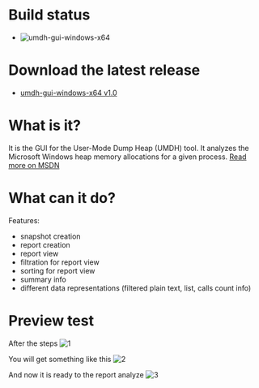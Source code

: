 # Build status
- ![umdh-gui-windows-x64](https://github.com/AlexanderFurmenkov/umdh-gui/workflows/on_push_build_windows_x64/badge.svg)

# Download the latest release
- [umdh-gui-windows-x64 v1.0](https://github.com/AlexanderFurmenkov/umdh-gui/releases/download/v1.0/umdh-gui-windows-x64.zip)

# What is it?
It is the GUI for the User-Mode Dump Heap (UMDH) tool. It analyzes the Microsoft Windows heap memory allocations for a given process.
[Read more on MSDN](https://docs.microsoft.com/en-us/windows-hardware/drivers/debugger/umdh)

# What can it do?

Features:
- snapshot creation
- report creation
- report view
- filtration for report view
- sorting for report view
- summary info
- different data representations (filtered plain text, list, calls count info)

# Preview test

After the steps
![1](https://user-images.githubusercontent.com/89101788/130332990-eee0e576-2616-4a3e-85c9-d382061b217f.png)

You will get something like this
![2](https://user-images.githubusercontent.com/89101788/130333005-f6a29875-42aa-46e5-a5a6-0f92afcc8fc7.png)

And now it is ready to the report analyze
![3](https://user-images.githubusercontent.com/89101788/130333036-ddb61d2f-715a-434b-a42e-1f03483649df.png)
